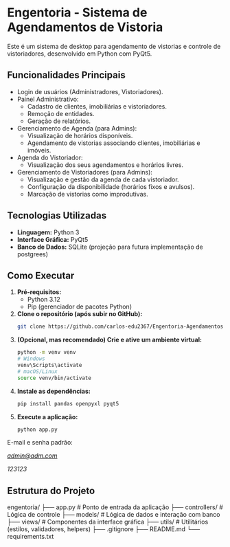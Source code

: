 # Engentoria - Sistema de Agendamentos de Vistoria

Este é um sistema de desktop para agendamento de vistorias e controle de vistoriadores, desenvolvido em Python com PyQt5.

## Funcionalidades Principais

* Login de usuários (Administradores, Vistoriadores).
* Painel Administrativo:
  * Cadastro de clientes, imobiliárias e vistoriadores.
  * Remoção de entidades.
  * Geração de relatórios.
* Gerenciamento de Agenda (para Admins):
  * Visualização de horários disponíveis.
  * Agendamento de vistorias associando clientes, imobiliárias e imóveis.
* Agenda do Vistoriador:
  * Visualização dos seus agendamentos e horários livres.
* Gerenciamento de Vistoriadores (para Admins):
  * Visualização e gestão da agenda de cada vistoriador.
  * Configuração da disponibilidade (horários fixos e avulsos).
  * Marcação de vistorias como improdutivas.

## Tecnologias Utilizadas

* **Linguagem:** Python 3
* **Interface Gráfica:** PyQt5
* **Banco de Dados:** SQLite (projeção para futura implementação de postgrees)

## Como Executar

1. **Pré-requisitos:**
   * Python 3.12
   * Pip (gerenciador de pacotes Python)
2. **Clone o repositório (após subir no GitHub):**
   ```bash
   git clone https://github.com/carlos-edu2367/Engentoria-Agendamentos.git
   ```
3. **(Opcional, mas recomendado) Crie e ative um ambiente virtual:**
   ```bash
   python -m venv venv
   # Windows
   venv\Scripts\activate
   # macOS/Linux
   source venv/bin/activate
   ```
4. **Instale as dependências:**
   ```bash
   pip install pandas openpyxl pyqt5
   ```
5. **Execute a aplicação:**
   ```bash
   python app.py
   ```

E-mail e senha padrão:

*admin@adm.com*

*123123*

## Estrutura do Projeto

engentoria/
├── app.py # Ponto de entrada da aplicação
├── controllers/ # Lógica de controle
├── models/ # Lógica de dados e interação com banco
├── views/ # Componentes da interface gráfica
├── utils/ # Utilitários (estilos, validadores, helpers)
├── .gitignore
├── README.md
└── requirements.txt
